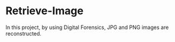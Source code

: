 # Retrieve-Image
In this project, by using Digital Forensics, JPG and PNG images are reconstructed.
